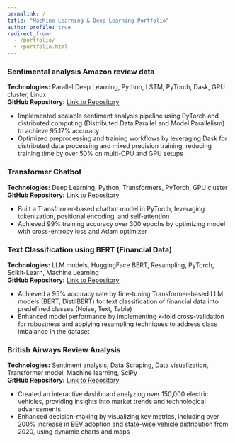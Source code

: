 ```yaml
---
permalink: /
title: "Machine Learning & Deep Learning Portfolio"
author_profile: true
redirect_from: 
  - /portfolio/
  - /portfolio.html
---
```


### Sentimental analysis Amazon review data 
**Technologies:** Parallel Deep Learning, Python, LSTM, PyTorch, Dask, GPU cluster, Linux     
**GitHub Repository:** [Link to Repository](https://github.com/ChaudharyAnshul/SentimentalAnalysis_Parallel_DL)    
-	Implemented scalable sentiment analysis pipeline using PyTorch and distributed computing (Distributed Data Parallel and Model Parallelism) to achieve 95.17% accuracy
-	Optimized preprocessing and training workflows by leveraging Dask for distributed data processing and mixed precision training, reducing training time by over 50% on multi-CPU and GPU setups


### Transformer Chatbot 
**Technologies:** Deep Learning, Python, Transformers, PyTorch, GPU cluster     
**GitHub Repository:** [Link to Repository](https://github.com/ChaudharyAnshul/transformer_chatbot)    
-	Built a Transformer-based chatbot model in PyTorch, leveraging tokenization, positional encoding, and self-attention
-	Achieved 99% training accuracy over 300 epochs by optimizing model with cross-entropy loss and Adam optimizer


### Text Classification using BERT (Financial Data) 
**Technologies:** LLM models, HuggingFace BERT, Resampling, PyTorch, Scikit-Learn, Machine Learning     
**GitHub Repository:** [Link to Repository](https://github.com/ChaudharyAnshul/TextClassification)    
-	Achieved a 95% accuracy rate by fine-tuning Transformer-based LLM models (BERT, DistilBERT) for text classification of financial data into predefined classes (Noise, Text, Table)
-	Enhanced model performance by implementing k-fold cross-validation for robustness and applying resampling techniques to address class imbalance in the dataset


### British Airways Review Analysis 
**Technologies:** Sentiment analysis, Data Scraping, Data visualization, Transformer model, Machine learning, SciPy   
**GitHub Repository:** [Link to Repository](https://public.tableau.com/app/profile/anshul.chaudhary3806/viz/EVDashboard_17195951286360/Dashboard1)  
-	Created an interactive dashboard analyzing over 150,000 electric vehicles, providing insights into market trends and technological advancements
-	Enhanced decision-making by visualizing key metrics, including over 200% increase in BEV adoption and state-wise vehicle distribution from 2020, using dynamic charts and maps
